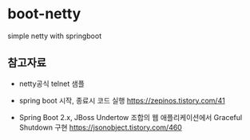 # boot-netty
simple netty with springboot

## 참고자료 

* netty공식 telnet 샘플

* spring boot 시작, 종료시 코드 실행
 https://zepinos.tistory.com/41

* Spring Boot 2.x, JBoss Undertow 조합의 웹 애플리케이션에서 Graceful Shutdown 구현
 https://jsonobject.tistory.com/460

